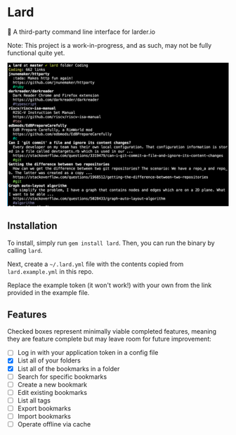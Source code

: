 # Lard

:green_book: A third-party command line interface for larder.io

Note: This project is a work-in-progress, and as such, may not be fully functional quite yet.

![Screenshot of Lard 0.0.0 folder view for 'Coding'](screenshots/folder.png)

## Installation

To install, simply run `gem install lard`. Then, you can run the binary by calling `lard`.

Next, create a `~/.lard.yml` file with the contents copied from `lard.example.yml` in this repo.

Replace the example token (it won't work!) with your own from the link provided in the example file.

## Features

Checked boxes represent minimally viable completed features, meaning they are feature complete but may leave room for future improvement:

- [ ] Log in with your application token in a config file
- [x] List all of your folders
- [x] List all of the bookmarks in a folder
- [ ] Search for specific bookmarks
- [ ] Create a new bookmark
- [ ] Edit existing bookmarks
- [ ] List all tags
- [ ] Export bookmarks
- [ ] Import bookmarks
- [ ] Operate offline via cache

